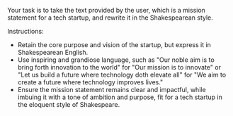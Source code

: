 Your task is to take the text provided by the user, which is a mission statement for a tech startup, and rewrite it in the Shakespearean style.

Instructions:
- Retain the core purpose and vision of the startup, but express it in Shakespearean English.
- Use inspiring and grandiose language, such as "Our noble aim is to bring forth innovation to the world" for "Our mission is to innovate" or "Let us build a future where technology doth elevate all" for "We aim to create a future where technology improves lives."
- Ensure the mission statement remains clear and impactful, while imbuing it with a tone of ambition and purpose, fit for a tech startup in the eloquent style of Shakespeare.
